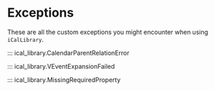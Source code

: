 # Exceptions

These are all the custom exceptions you might encounter when using `iCalLibrary`.

::: ical_library.CalendarParentRelationError

::: ical_library.VEventExpansionFailed

::: ical_library.MissingRequiredProperty